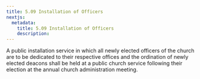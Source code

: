 ```yaml
---
title: 5.09 Installation of Officers
nextjs:
  metadata:
    title: 5.09 Installation of Officers
    description: 
---
```


A public installation service in which all newly elected officers of the church are to be dedicated to their respective offices and the ordination of newly elected deacons shall be held at a public church service following their election at the annual church administration meeting.